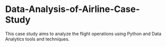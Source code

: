 # Data-Analysis-of-Airline-Case-Study
This case study aims to analyze the flight operations using Python and Data Analytics tools and techniques.
